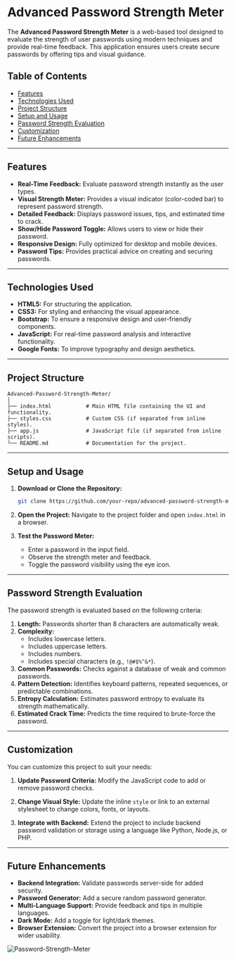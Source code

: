 # Advanced Password Strength Meter

The **Advanced Password Strength Meter** is a web-based tool designed to evaluate the strength of user passwords using modern techniques and provide real-time feedback. This application ensures users create secure passwords by offering tips and visual guidance.

## Table of Contents

- [Features](#features)
- [Technologies Used](#technologies-used)
- [Project Structure](#project-structure)
- [Setup and Usage](#setup-and-usage)
- [Password Strength Evaluation](#password-strength-evaluation)
- [Customization](#customization)
- [Future Enhancements](#future-enhancements)

---

## Features

- **Real-Time Feedback:** Evaluate password strength instantly as the user types.
- **Visual Strength Meter:** Provides a visual indicator (color-coded bar) to represent password strength.
- **Detailed Feedback:** Displays password issues, tips, and estimated time to crack.
- **Show/Hide Password Toggle:** Allows users to view or hide their password.
- **Responsive Design:** Fully optimized for desktop and mobile devices.
- **Password Tips:** Provides practical advice on creating and securing passwords.

---

## Technologies Used

- **HTML5:** For structuring the application.
- **CSS3:** For styling and enhancing the visual appearance.
- **Bootstrap:** To ensure a responsive design and user-friendly components.
- **JavaScript:** For real-time password analysis and interactive functionality.
- **Google Fonts:** To improve typography and design aesthetics.

---

## Project Structure

```
Advanced-Password-Strength-Meter/
│
├── index.html           # Main HTML file containing the UI and functionality.
├── styles.css           # Custom CSS (if separated from inline styles).
├── app.js               # JavaScript file (if separated from inline scripts).
└── README.md            # Documentation for the project.
```

---

## Setup and Usage

1. **Download or Clone the Repository:**
   ```bash
   git clone https://github.com/your-repo/advanced-password-strength-meter.git
   ```

2. **Open the Project:**
   Navigate to the project folder and open `index.html` in a browser.

3. **Test the Password Meter:**
   - Enter a password in the input field.
   - Observe the strength meter and feedback.
   - Toggle the password visibility using the eye icon.

---

## Password Strength Evaluation

The password strength is evaluated based on the following criteria:

1. **Length:** Passwords shorter than 8 characters are automatically weak.
2. **Complexity:** 
   - Includes lowercase letters.
   - Includes uppercase letters.
   - Includes numbers.
   - Includes special characters (e.g., `!@#$%^&*`).
3. **Common Passwords:** Checks against a database of weak and common passwords.
4. **Pattern Detection:** Identifies keyboard patterns, repeated sequences, or predictable combinations.
5. **Entropy Calculation:** Estimates password entropy to evaluate its strength mathematically.
6. **Estimated Crack Time:** Predicts the time required to brute-force the password.

---

## Customization

You can customize this project to suit your needs:

1. **Update Password Criteria:**
   Modify the JavaScript code to add or remove password checks.

2. **Change Visual Style:**
   Update the inline `style` or link to an external stylesheet to change colors, fonts, or layouts.

3. **Integrate with Backend:**
   Extend the project to include backend password validation or storage using a language like Python, Node.js, or PHP.

---

## Future Enhancements

- **Backend Integration:** Validate passwords server-side for added security.
- **Password Generator:** Add a secure random password generator.
- **Multi-Language Support:** Provide feedback and tips in multiple languages.
- **Dark Mode:** Add a toggle for light/dark themes.
- **Browser Extension:** Convert the project into a browser extension for wider usability.

![Password-Strength-Meter](https://github.com/user-attachments/assets/8602c914-7740-4ec5-b65e-41989b4e7e4f)
